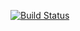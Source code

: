 [![Build Status](https://travis-ci.com/MHJOJA/bootcamp-terminal-tests.svg?branch=master)](https://travis-ci.com/MHJOJA/bootcamp-terminal-tests)